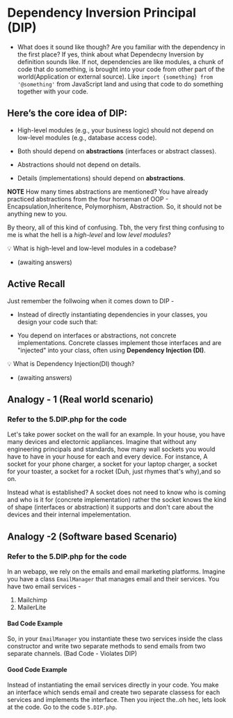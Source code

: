 # Dependency Inversion Principal (DIP)

- What does it sound like though? Are you familiar with the dependency in the first place? If yes, think about what Dependecny Inversion by definition sounds like. If not, dependencies are like modules, a chunk of code that do something, is brought into your code from other part of the world(Application or external source). Like `import {something} from '@something'` from JavaScript land and using that code to do something together with your code.

## Here’s the core idea of DIP:

- High-level modules (e.g., your business logic) should not depend on low-level modules (e.g., database access code).

- Both should depend on **abstractions** (interfaces or abstract classes).

- Abstractions should not depend on details.

- Details (implementations) should depend on **abstractions**.

**NOTE** How many times abstractions are mentioned? You have already practiced abstractions from the four horseman of OOP - Encapsulation,Inheritence, Polymorphism, Abstraction. So, it should not be anything new to you.

By theory, all of this kind of confusing. Tbh, the very first thing confusing to me is what the hell is a _high-level_ and low _level modules_?

💡 What is high-level and low-level modules in a codebase?

- (awaiting answers)

## Active Recall

Just remember the follwoing when it comes down to DIP -

- Instead of directly instantiating dependencies in your classes, you design your code such that:

- You depend on interfaces or abstractions, not concrete implementations.
  Concrete classes implement those interfaces and are "injected" into your class, often using **Dependency Injection (DI)**.

💡 What is Dependency Injection(DI) though?

- (awaiting answers)

## Analogy - 1 (Real world scenario)

### Refer to the 5.DIP.php for the code

Let's take power socket on the wall for an example.
In your house, you have many devices and electornic appliances. Imagine that without any engineering principals and standards, how many wall sockets you would have to have in your house for each and every device. For instance, A socket for your phone charger, a socket for your laptop charger, a socket for your toaster, a socket for a rocket (Duh, just rhymes that's why),and so on.

Instead what is established? A socket does not need to know who is coming and who is it for (concrete implementation) rather the socket knows the kind of shape (interfaces or abstraction) it supports and don't care about the devices and their internal impelementation.

## Analogy -2 (Software based Scenario)

### Refer to the 5.DIP.php for the code

In an webapp, we rely on the emails and email marketing platforms.
Imagine you have a class `EmailManager` that manages email and their services. You have two email services -

1. Mailchimp
2. MailerLite

#### Bad Code Example

So, in your `EmailManager` you instantiate these two services inside the class constructor and write two separate methods to send emails from two separate channels. (Bad Code - Violates DIP)

#### Good Code Example

Instead of instantiating the email services directly in your code. You make an interface which sends email and create two separate classess for each services and implements the interface. Then you inject the..oh hec, lets look at the code. Go to the code `5.DIP.php`.
